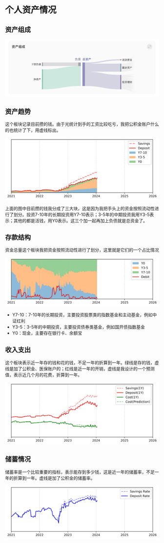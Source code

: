 # 个人资产情况

## 资产组成

![QQ图片20231215201309](./assets/QQ图片20231215201309.png)

## 资产趋势

这个板块记录目前攒的钱。由于光统计到手的工资比较吃亏，我把公积金账户什么的也统计了下，用虚线标出。

![total](./assets/total.jpg)

上面的图中目前攒的钱我分成了三大块，这是因为我把手头上的资金按照流动性进行了划分。投资7-10年的长期投资用Y7-10表示；3-5年的中期投资我用Y3-5表示；其他的都是活钱，用Y0表示。这三个加一起再加上负债就是总资金了。

## 存款结构

资金总量这个板块我把资金按照流动性进行了划分，这里就是它们的一个占比情况

![struct](./assets/struct.jpg)

- Y7-10：7-10年的长期投资，主要投资股票类的指数基金和主动基金，例如中证红利
- Y3-5：3-5年的中期投资，主要投资债券类基金，例如国开债指数基金
- Y0：现金，主要存在银行卡、余额宝

## 收入支出

这个板块表示近一年存的钱和花的钱，不足一年的折算到一年。绿线是存的钱，虚线是加了公积金、医保账户的；红线是近一年的开销，虚线是我设计的一个预测值，表示近几个月的花费，折算到一年。

![change](./assets/change.jpg)

## 储蓄情况

储蓄率是一个比较重要的指标，表示能存到多少钱，这是近一年的储蓄率，不足一年的折算到一年。虚线是加了公积金的储蓄率。

![savings_rate](./assets/savings_rate.jpg)
